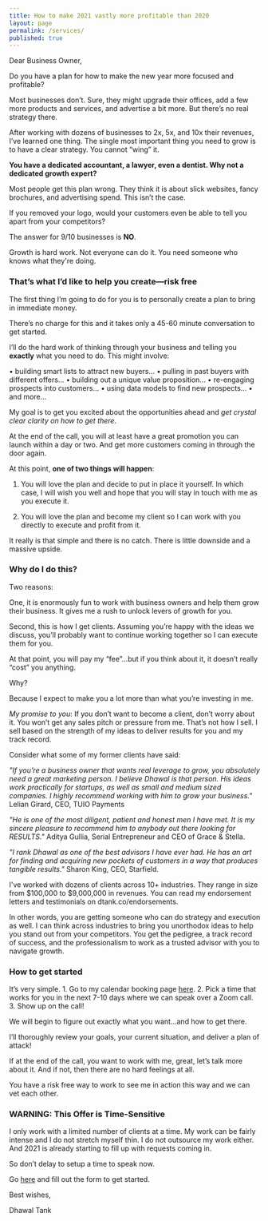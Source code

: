 ```yaml
---
title: How to make 2021 vastly more profitable than 2020
layout: page
permalink: /services/
published: true
---
```


Dear Business Owner,

Do you have a plan for how to make the new year more focused and profitable? 

Most businesses don’t. Sure, they might upgrade their offices, add a few more products and services, and advertise a bit more. But there’s no real strategy there.

After working with dozens of businesses to 2x, 5x, and 10x their revenues, I’ve learned one thing. The single most important thing you need to grow is to have a clear strategy. You cannot “wing” it.

**You have a dedicated accountant, a lawyer, even a dentist. Why not a dedicated growth expert?**

Most people get this plan wrong. They think it is about slick websites, fancy brochures, and advertising spend. This isn’t the case.

If you removed your logo, would your customers even be able to tell you apart from your competitors? 

The answer for 9/10 businesses is **NO**.

Growth is hard work. Not everyone can do it. You need someone who knows what they're doing.

### That’s what I’d like to help you create—risk free

The first thing I’m going to do for you is to personally create a plan to bring in immediate money. 

There’s no charge for this and it takes only a 45-60 minute conversation to get started.

I’ll do the hard work of thinking through your business and telling you **exactly** what you need to do. This might involve:     
    
 • building smart lists to attract new buyers...
 • pulling in past buyers with different offers...
 • building out a unique value proposition...
 • re-engaging prospects into customers…
 • using data models to find new prospects…
 • and more...

My goal is to get you excited about the opportunities ahead and _get crystal clear clarity on how to get there_.

At the end of the call, you will at least have a great promotion you can launch within a day or two. And get more customers coming in through the door again.

At this point, **one of two things will happen**:

1. You will love the plan and decide to put in place it yourself. In which case, I will wish you well and hope that you will stay in touch with me as you execute it.

2. You will love the plan and become my client so I can work with you directly to execute and profit from it.

It really is that simple and there is no catch. There is little downside and a massive upside. 

### Why do I do this?

Two reasons:

One, it is enormously fun to work with business owners and help them grow their business. It gives me a rush to unlock levers of growth for you.

Second, this is how I get clients. Assuming you’re happy with the ideas we discuss, you’ll probably want to continue working together so I can execute them for you.

At that point, you will pay my “fee”...but if you think about it, it doesn’t really “cost” you anything.

Why?

Because I expect to make you a lot more than what you’re investing in me.

*My promise to you*: If you don’t want to become a client, don’t worry about it. You won’t get any sales pitch or pressure from me. That’s not how I sell. I sell based on the strength of my ideas to deliver results for you and my track record.

Consider what some of my former clients have said:

_"If you’re a business owner that wants real leverage to grow, you absolutely need a great marketing person. I believe Dhawal is that person. His ideas work practically for startups, as well as small and medium sized companies. I highly recommend working with him to grow your business."_
Lelian Girard, CEO, TUIO Payments

_"He is one of the most diligent, patient and honest men I have met. It is my sincere pleasure to recommend him to anybody out there looking for RESULTS."_
Aditya Gullia, Serial Entrepreneur and CEO of Grace & Stella.

_"I rank Dhawal as one of the best advisors I have ever had. He has an art for finding and acquiring new pockets of customers in a way that produces tangible results."_
Sharon King, CEO, Starfield.

I've worked with dozens of clients across 10+ industries. They range in size from $100,000 to $9,000,000 in revenues. You can read my endorsement letters and testimonials on dtank.co/endorsements.

In other words, you are getting someone who can do strategy and execution as well. I can think across industries to bring you unorthodox ideas to help you stand out from your competitors. You get the pedigree, a track record of success, and the professionalism to work as a trusted advisor with you to navigate growth. 

### How to get started ###

It’s very simple.
    1. Go to my calendar booking page [here](https://calendly.com/dtankco).
    2. Pick a time that works for you in the next 7-10 days where we can speak over a Zoom call.
    3. Show up on the call!

We will begin to figure out exactly what you want...and how to get there.

I’ll thoroughly review your goals, your current situation, and deliver a plan of attack!

If at the end of the call, you want to work with me, great, let’s talk more about it. And if not, then there are no hard feelings at all.

You have a risk free way to work to see me in action this way and we can vet each other.

### WARNING: This Offer is Time-Sensitive ###

I only work with a limited number of clients at a time. My work can be fairly intense and I do not stretch myself thin. I do not outsource my work either. And 2021 is already starting to fill up with requests coming in.

So don’t delay to setup a time to speak now.

Go [here](https://calendly.com/dtankco) and fill out the form to get started.

Best wishes,

Dhawal Tank
